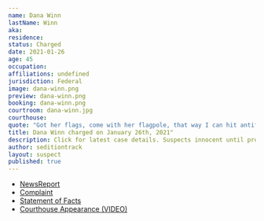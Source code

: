 ```yaml
---
name: Dana Winn
lastName: Winn
aka:
residence:
status: Charged
date: 2021-01-26
age: 45
occupation:
affiliations: undefined
jurisdiction: Federal
image: dana-winn.png
preview: dana-winn.png
booking: dana-winn.png
courtroom: dana-winn.jpg
courthouse:
quote: "Got her flags, come with her flagpole, that way I can hit antifa in the head if need be"
title: Dana Winn charged on January 26th, 2021"
description: Click for latest case details. Suspects innocent until proven guilty.
author: seditiontrack
layout: suspect
published: true
---
```

- [NewsReport](https://www.thedailybeast.com/florida-couple-rachael-pert-and-dana-joe-winn-charged-in-capitol-riots)
- [Complaint](https://www.justice.gov/opa/page/file/1360796/download)
- [Statement of Facts](https://www.justice.gov/opa/page/file/1360796/download)
- [Courthouse Appearance (VIDEO)](https://www.actionnewsjax.com/news/local/clay-county/us-capitol-riots-middleburg-couple-granted-supervised-release-ran-out-federal-courthouse/RQCOMRARCRFMBHUEHMUQRASDRI/)
